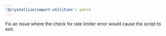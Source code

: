 ```yaml
---
'@crystallize/import-utilities': patch
---
```


Fix an issue where the check for rate limiter error would cause the script to
exit.
